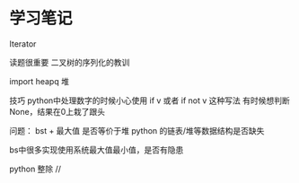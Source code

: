 # 学习笔记
Iterator

读题很重要 二叉树的序列化的教训

import heapq 堆

技巧 python中处理数字的时候小心使用 if v 或者 if not v 这种写法
有时候想判断None，结果在0上栽了跟头

问题：
bst + 最大值 是否等价于堆
python 的链表/堆等数据结构是否缺失

bs中很多实现使用系统最大值最小值，是否有隐患

python 整除 //
